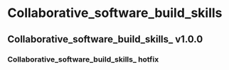 # Collaborative_software_build_skills
## Collaborative_software_build_skills_ v1.0.0
### Collaborative_software_build_skills_ hotfix